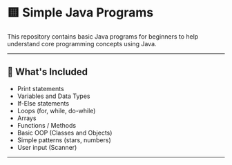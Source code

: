 # 🟨 Simple Java Programs

This repository contains basic Java programs for beginners to help understand core programming concepts using Java.

---

## 📘 What's Included

- Print statements
- Variables and Data Types
- If-Else statements
- Loops (for, while, do-while)
- Arrays
- Functions / Methods
- Basic OOP (Classes and Objects)
- Simple patterns (stars, numbers)
- User input (Scanner)

---


